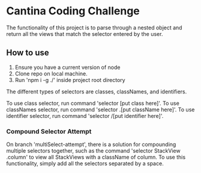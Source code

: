 # Cantina Coding Challenge

The functionality of this project is to parse through a nested object and return all the views that match the selector entered by the user.

## How to use

1. Ensure you have a current version of node
2. Clone repo on local machine.
3. Run 'npm i -g ./' inside project root directory



The different types of selectors are classes, classNames, and identifiers.

To use class selector, run command 'selector [put class here]'.
To use classNames selector, run command 'selector .[put className here]'.
To use identifier selector, run command 'selector /[put identifier here]'.


### Compound Selector Attempt

On branch 'multiSelect-attempt', there is a solution for compounding multiple selectors together, such as the command 'selector StackView .column' to view all StackViews with a className of column. To use this functionality, simply add all the selectors separated by a space. 
